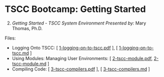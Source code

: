 # TSCC Bootcamp: Getting Started

2. _Getting Started - TSCC System Environment_ 
_Presented by:_ Mary Thomas, Ph.D.

Files: 
* Logging Onto TSCC: [ [1-logging-on-to-tscc.pdf](1-logging-on-to-tscc.pdf) ], [ [1-logging-on-to-tscc.md](1-logging-on-to-tscc.md) ]
* Using Modules: Managing User Environments: [ [2-tscc-module.pdf](2-tscc-module.pdf), [2-tscc-module.md](2-tscc-module.md) ]
* Compiling Code: [ [3-tscc-compilers.pdf](3-tscc-compilers.pdf) ], [ [3-tscc-compilers.md](3-tscc-compilers.md) ]

